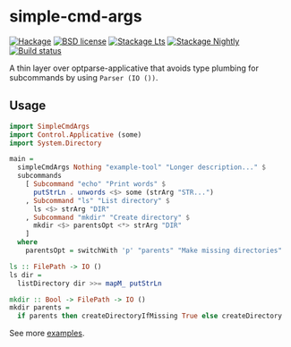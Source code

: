 # simple-cmd-args

[![Hackage](https://img.shields.io/hackage/v/simple-cmd-args.svg)](https://hackage.haskell.org/package/simple-cmd-args)
[![BSD license](https://img.shields.io/badge/license-BSD-blue.svg)](LICENSE)
[![Stackage Lts](http://stackage.org/package/simple-cmd-args/badge/lts)](http://stackage.org/lts/package/simple-cmd-args)
[![Stackage Nightly](http://stackage.org/package/simple-cmd-args/badge/nightly)](http://stackage.org/nightly/package/simple-cmd-args)
[![Build status](https://secure.travis-ci.org/juhp/simple-cmd-args.svg)](https://travis-ci.org/juhp/simple-cmd-args)

A thin layer over optparse-applicative that avoids type plumbing for
subcommands by using `Parser (IO ())`.

## Usage

```haskell
import SimpleCmdArgs
import Control.Applicative (some)
import System.Directory

main =
  simpleCmdArgs Nothing "example-tool" "Longer description..." $
  subcommands
    [ Subcommand "echo" "Print words" $
      putStrLn . unwords <$> some (strArg "STR...")
    , Subcommand "ls" "List directory" $
      ls <$> strArg "DIR"
    , Subcommand "mkdir" "Create directory" $
      mkdir <$> parentsOpt <*> strArg "DIR"
    ]
  where
    parentsOpt = switchWith 'p' "parents" "Make missing directories"

ls :: FilePath -> IO ()
ls dir =
  listDirectory dir >>= mapM_ putStrLn

mkdir :: Bool -> FilePath -> IO ()
mkdir parents =
  if parents then createDirectoryIfMissing True else createDirectory
```

See more [examples](https://github.com/juhp/simple-cmd-args/tree/master/examples).
